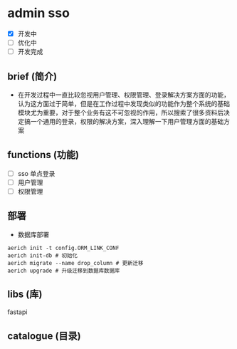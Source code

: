 # admin sso

- [x] 开发中
- [ ] 优化中
- [ ] 开发完成

## brief (简介)

- 在开发过程中一直比较忽视用户管理、权限管理、登录解决方案方面的功能，认为这方面过于简单，但是在工作过程中发现类似的功能作为整个系统的基础模块尤为重要，对于整个业务有这不可忽视的作用，所以搜索了很多资料后决定搞一个通用的登录，权限的解决方案，深入理解一下用户管理方面的基础方案

## functions (功能)

- [ ] sso 单点登录
- [ ] 用户管理
- [ ] 权限管理

## 部署

- 数据库部署

```shell
aerich init -t config.ORM_LINK_CONF
aerich init-db # 初始化
aerich migrate --name drop_column # 更新迁移
aerich upgrade # 升级迁移到数据库数据库 

```

## libs (库)

fastapi

## catalogue (目录)
